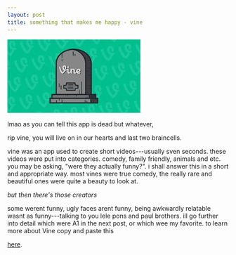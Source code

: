 ```yaml
---
layout: post
title: something that makes me happy - vine
---
```


![blog header](/images/ripvine2.png)

lmao as you can tell this app is dead but whatever, 

rip vine, you will live on in our hearts and last two braincells.

vine was an app used to create short videos---usually sven seconds. these videos were put into categories. comedy, family friendly, animals and etc. you may be asking, "were they actually funny?". i shall answer this in a short and appropriate way.
most vines were true comedy, the really rare and beautiful ones were quite a beauty to look at.

*but then there's those creators*

some werent funny, ugly faces arent funny, being awkwardly relatable wasnt as funny---talking to you lele pons and paul brothers. ill go further into detail which were A1 in the next post, or which wee my favorite. to learn more about Vine copy and paste this

[here](https://en.wikipedia.org/wiki/Vine_(service)). 
